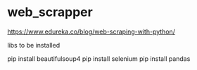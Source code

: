 # web_scrapper

https://www.edureka.co/blog/web-scraping-with-python/

libs to be installed


pip install beautifulsoup4
pip install selenium
pip install pandas

